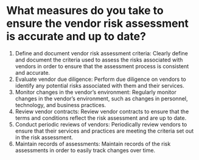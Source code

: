 # What measures do you take to ensure the vendor risk assessment is accurate and up to date?

1. Define and document vendor risk assessment criteria: Clearly define and document the criteria used to assess the risks associated with vendors in order to ensure that the assessment process is consistent and accurate.
2. Evaluate vendor due diligence: Perform due diligence on vendors to identify any potential risks associated with them and their services.
3. Monitor changes in the vendor’s environment: Regularly monitor changes in the vendor’s environment, such as changes in personnel, technology, and business practices.
4. Review vendor contracts: Review vendor contracts to ensure that the terms and conditions reflect the risk assessment and are up to date.
5. Conduct periodic reviews of vendors: Periodically review vendors to ensure that their services and practices are meeting the criteria set out in the risk assessment.
6. Maintain records of assessments: Maintain records of the risk assessments in order to easily track changes over time.
